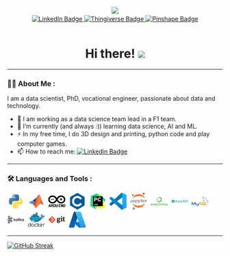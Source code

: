 <div id="header" align="center">
  <img src="https://media.giphy.com/media/h408T6Y5GfmXBKW62l/giphy.gif" width="200"/>
</div>

<div id="badges", align="center">
  <a href="https://www.linkedin.com/in/nicolas-gutierrez-vazquez-a8464734">
    <img src="https://img.shields.io/badge/LinkedIn-blue?style=for-the-badge&logo=linkedin&logoColor=white" alt="LinkedIn Badge"/>
  </a>
  <a href="https://www.thingiverse.com/eolus/designs">
    <img src="https://img.shields.io/badge/Thingiverse-blue?style=for-the-badge&logo=thingiverse&logoColor=white" alt="Thingiverse Badge"/>
  </a>
  <a href="https://pinshape.com/users/218896">
    <img src="https://img.shields.io/badge/pinshape-blue?style=for-the-badge&logo=pinshape&logoColor=white" alt="Pinshape Badge"/>
  </a>
</div>

<div id="visit_counter", align="center">
  <img src="https://komarev.com/ghpvc/?username=eolus87&style=flat-square&color=blue" alt=""/>
</div>

<h1 id="hithere", align="center">
  Hi there!
  <img src="https://media.giphy.com/media/hvRJCLFzcasrR4ia7z/giphy.gif" width="30px"/>
</h1>

---

### :scientist: About Me :
I am a data scientist, PhD, vocational engineer, passionate about data and technology.

- :telescope: I am working as a data science team lead in a F1 team.
- 🌱 I’m currently (and always :)) learning data science, AI and ML.
- :zap: In my free time, I do 3D design and printing, python code and play computer games.
- :mailbox: How to reach me: [![Linkedin Badge](https://img.shields.io/badge/Nicolas-blue?style=flat&logo=Linkedin&logoColor=white)](https://www.linkedin.com/in/nicolas-gutierrez-vazquez-a8464734)

---

### :hammer_and_wrench: Languages and Tools :
<div>
  <img src="https://github.com/devicons/devicon/blob/master/icons/python/python-original.svg" title="Python" alt="Python" width="40" height="40"/>&nbsp;
  <img src="https://github.com/devicons/devicon/blob/master/icons/matlab/matlab-original.svg" title="Matlab" alt="Matlab" width="40" height="40"/>&nbsp;
  <img src="https://github.com/devicons/devicon/blob/master/icons/arduino/arduino-plain-wordmark.svg" title="Arduino" alt="Arduino" width="40" height="40"/>&nbsp;
  <img src="https://github.com/devicons/devicon/blob/master/icons/c/c-plain.svg" title="Arduino" alt="Arduino" width="40" height="40"/>&nbsp;
  <img src="https://github.com/devicons/devicon/blob/master/icons/pycharm/pycharm-original.svg" title="Pycharm" alt="PyCharm" width="40" height="40"/>&nbsp;
  <img src="https://github.com/devicons/devicon/blob/master/icons/vscode/vscode-original.svg" title="Python" alt="Python" width="40" height="40"/>&nbsp;
  <img src="https://github.com/devicons/devicon/blob/master/icons/jupyter/jupyter-original-wordmark.svg" title="Jupyter" alt="jupyter" width="40" height="40"/>&nbsp;
  <img src="https://github.com/devicons/devicon/blob/master/icons/anaconda/anaconda-original-wordmark.svg" title="Anaconda" alt="Anaconda" width="40" height="40"/>&nbsp;
  <img src="https://github.com/devicons/devicon/blob/master/icons/fastapi/fastapi-plain-wordmark.svg" title="Anaconda" alt="Anaconda" width="40" height="40"/>&nbsp;
  <img src="https://github.com/devicons/devicon/blob/master/icons/mysql/mysql-original-wordmark.svg" title="MySQL"  alt="MySQL" width="40" height="40"/>&nbsp;
  <img src="https://github.com/devicons/devicon/blob/master/icons/apachekafka/apachekafka-original-wordmark.svg" title="ApacheKafka" alt="ApacheKafka" width="40" height="40"/>&nbsp;
  <img src="https://github.com/devicons/devicon/blob/master/icons/docker/docker-original-wordmark.svg" title="Docker" alt="Docker" width="40" height="40"/>&nbsp;
  <img src="https://github.com/devicons/devicon/blob/master/icons/git/git-original-wordmark.svg" title="Git" alt="Git" width="40" height="40"/>&nbsp;
  <img src="https://github.com/devicons/devicon/blob/master/icons/azure/azure-original.svg" title="Azure" alt="Azure" width="40" height="40"/>&nbsp;
</div>

---

[![GitHub Streak](https://streak-stats.demolab.com?user=eolus87&theme=highcontrast&hide_border=true&exclude_days=Sun%2CSat)](https://git.io/streak-stats)
<!--
**eolus87/eolus87** is a ✨ _special_ ✨ repository because its `README.md` (this file) appears on your GitHub profile.

Here are some ideas to get you started:

- 🔭 I’m currently working on ...
- 🌱 I’m currently learning ...
- 👯 I’m looking to collaborate on ...
- 🤔 I’m looking for help with ...
- 💬 Ask me about ...
- 📫 How to reach me: ...
- 😄 Pronouns: ...
- ⚡ Fun fact: ...
-->
